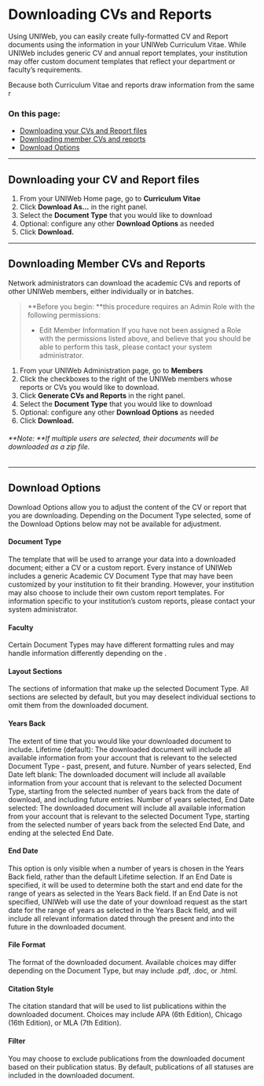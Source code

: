 # Downloading CVs and Reports

Using UNIWeb, you can easily create fully-formatted CV and Report documents using the information in your UNIWeb Curriculum Vitae. While UNIWeb includes generic CV and annual report templates, your institution may offer custom document templates that reflect your department or faculty’s requirements.

Because both Curriculum Vitae and reports draw information from the same r

### On this page:
- [Downloading your CVs and Report files][1]
- [Downloading member CVs and reports][2]
- [Download Options][3]

---- 

## Downloading your CV and Report files

1. From your UNIWeb Home page, go to **Curriculum Vitae** 
2. Click **Download As...** in the right panel.
3. Select the **Document Type** that you would like to download
4. Optional: configure any other **Download Options** as needed
5. Click **Download.**

----   

## Downloading Member CVs and Reports

Network administrators can download the academic CVs and reports of other UNIWeb members, either individually or in batches. 

> **Before you begin: **this procedure requires an Admin Role with the following permissions:
> - Edit Member Information
> If you have not been assigned a Role with the permissions listed above, and believe that you should be able to perform this task, please contact your system administrator.

1. From your UNIWeb Administration page, go to **Members** 
2. Click the checkboxes to the right of the UNIWeb members whose reports or CVs you would like to download.
3. Click **Generate CVs and Reports** in the right panel.
4. Select the **Document Type** that you would like to download
5. Optional: configure any other **Download Options** as needed
6. Click **Download.**

###### **Note: **If multiple users are selected, their documents will be downloaded as a zip file.

---- 

## Download Options

Download Options allow you to adjust the content of the CV or report that you are downloading. Depending on the Document Type selected, some of the Download Options below may not be available for adjustment. 

#### Document Type

The template that will be used to arrange your data into a downloaded document; either a CV or a custom report. Every instance of UNIWeb includes a generic Academic CV Document Type that may have been customized by your institution to fit their branding. However, your institution may also choose to include their own custom report templates. For information specific to your institution’s custom reports, please contact your system administrator.

#### Faculty

Certain Document Types may have different formatting rules and may handle information differently depending on the .

#### Layout Sections

The sections of information that make up the selected Document Type. All sections are selected by default, but you may deselect individual sections to omit them from the downloaded document.

#### Years Back

The extent of time that you would like your downloaded document to include.
Lifetime (default): The downloaded document will include all available information from your account that is relevant to the selected Document Type - past, present, and future.
Number of years selected, End Date left blank: The downloaded document will include all available information from your account that is relevant to the selected Document Type, starting from the selected number of years back from the date of download, and including future entries.
Number of years selected, End Date selected: The downloaded document will include all available information from your account that is relevant to the selected Document Type, starting from the selected number of years back from the selected End Date, and ending at the selected End Date.

#### End Date

This option is only visible when a number of years is chosen in the Years Back field, rather than the default Lifetime selection. 
If an End Date is specified, it will be used to determine both the start and end date for the range of years as selected in the Years Back field. 
If an End Date is not specified, UNIWeb will use the date of your download request as the start date for the range of years as selected in the Years Back field, and will include all relevant information dated through the present and into the future in the downloaded document.

#### File Format

The format of the downloaded document. Available choices may differ depending on the Document Type, but may include .pdf, .doc, or .html.

#### Citation Style

The citation standard that will be used to list publications within the downloaded document. Choices may include APA (6th Edition), Chicago (16th Edition), or MLA (7th Edition).

#### Filter

You may choose to exclude publications from the downloaded document based on their publication status. By default, publications of all statuses are included in the downloaded document.

[1]:	#downloading-your-cv-and-report-files
[2]:	#downloading-member-cvs-and-reports
[3]:	#download-options